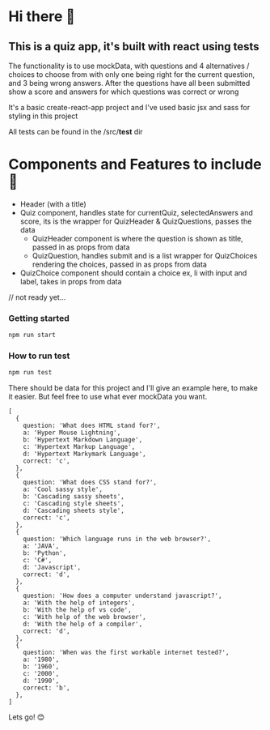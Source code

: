# Hi there 👋 

## This is a quiz app, it's built with react using tests 

The functionality is to use mockData, with questions and 4 alternatives / choices to choose from with only one being right for the current question, and 3 being wrong answers.
After the questions have all been submitted show a score and answers for which questions was correct or wrong

It's a basic create-react-app project and I've used basic jsx and sass for styling in this project 

All tests can be found in the /src/__test__ dir

# Components and Features to include 💾
- Header (with a title)
- Quiz component, handles state for currentQuiz, selectedAnswers and score, its is the wrapper for QuizHeader & QuizQuestions, passes the data
    - QuizHeader component is where the question is shown as title, passed in as props from data
    - QuizQuestion, handles submit and is a list wrapper for QuizChoices rendering the choices, passed in as props from data
- QuizChoice component should contain a choice ex, li with input and label, takes in props from data

// not ready yet...

### Getting started

```sh
npm run start
```

### How to run test 

```sh
npm run test
```

There should be data for this project and I'll give an example here, to make it easier.
But feel free to use what ever mockData you want. 
```
[
  {
    question: 'What does HTML stand for?',
    a: 'Hyper Mouse Lightning',
    b: 'Hypertext Markdown Language',
    c: 'Hypertext Markup Language',
    d: 'Hypertext Markymark Language',
    correct: 'c',
  },
  {
    question: 'What does CSS stand for?',
    a: 'Cool sassy style',
    b: 'Cascading sassy sheets',
    c: 'Cascading style sheets',
    d: 'Cascading sheets style',
    correct: 'c',
  },
  {
    question: 'Which language runs in the web browser?',
    a: 'JAVA',
    b: 'Python',
    c: 'C#',
    d: 'Javascript',
    correct: 'd',
  },
  {
    question: 'How does a computer understand javascript?',
    a: 'With the help of integers',
    b: 'With the help of vs code',
    c: 'With help of the web browser',
    d: 'With the help of a compiler',
    correct: 'd',
  },
  {
    question: 'When was the first workable internet tested?',
    a: '1980',
    b: '1960',
    c: '2000',
    d: '1990',
    correct: 'b',
  },
]
```

Lets go! 😊